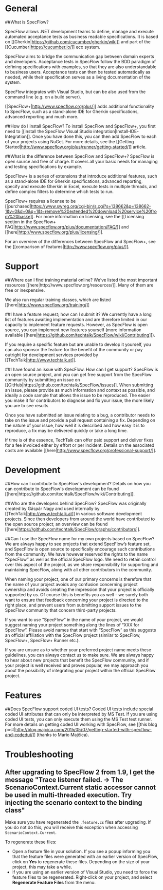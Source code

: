<h1 id="General">General</h1>
##What is SpecFlow?

SpecFlow allows .NET development teams to define, manage and execute automated acceptance tests as business readable specifications. It is based on [[Gherkin|https://github.com/cucumber/gherkin/wiki]] and part of the [[Cucumber|https://cucumber.io/]] eco system.  
 
SpecFlow aims to bridge the communication gap between domain experts and developers. Acceptance tests in SpecFlow follow the BDD paradigm of defining specifications with examples, so that they are also understandable to business users. Acceptance tests can then be tested automatically as needed, while their specification serves as a living documentation of the system. 

SpecFlow integrates with Visual Studio, but can be also used from the command line (e.g. on a build server). 

[[SpecFlow+|http://www.specflow.org/plus/]] adds additional functionality to SpecFlow, such as a stand-alone IDE for Gherkin specifications, advanced reporting and much more.

##How do I install SpecFlow?
To install SpecFlow and SpecFlow+, you first need to [[install the SpecFlow Visual Studio integration|Install-IDE-Integration]]. Once you have done this, you can then add SpecFlow to each of your projects using NuGet.  For more details, see the [[Getting Started|http://www.specflow.org/plus/runner/getting-started/]] article.

##What is the difference between SpecFlow and SpecFlow+?
SpecFlow is open source and free of charge. It covers all your basic needs for managing and testing specifications by example. 

SpecFlow+ is a series of extensions that introduce additional features, such as a stand-alone IDE for Gherkin specifications, advanced reporting, specify and execute Gherkin in Excel, execute tests in multiple threads, and define complex filters to determine which tests to run.  

SpecFlow+ requires a license to be [[purchased|https://www.swreg.org/cgi-bin/s.cgi?s=138662&p=138662-1&v=0&d=0&q=1&t=remove%20extended%20download%20service%20from%20baske]]. For more information on licensing, see the [[Licensing section in the SpecFlow+ FAQ|http://www.specflow.org/plus/documentation/FAQ/]] and [[here|http://www.specflow.org/plus/licensing/]].

For an overview of the differences between SpecFlow and SpecFlow+, see the [[comparison of features|http://www.specflow.org/plus/]].

<h1 id="Support">Support</h1>
##Where can I find training material online?
We’ve listed the most important resources [[here|http://www.specflow.org/resources/]]. Many of them are free or inexpensive.

We also run regular training classes, which are listed [[here|http://www.specflow.org/training/]]

##I have a feature request; how can I submit it?
We currently have a long list of features awaiting implementation and are therefore limited in our capacity to implement feature requests. However, as SpecFlow is open source, you can implement new features yourself (more information available [[here|https://github.com/techtalk/SpecFlow/wiki/Contributing]]).

If you require a specific feature but are unable to develop it yourself, you can also sponsor the feature for the benefit of the community or pay outright for development services provided by [[TechTalk|http://www.techtalk.at]].

##I have found an issue with SpecFlow. How can I get support? 
SpecFlow is an open source project, and you can get free support from the SpecFlow community by submitting an issue on [[GitHub|https://github.com/techtalk/SpecFlow/issues]]. When submitting an issue, please provide as much information and context as possible, and ideally a code sample that allows the issue to be reproduced. The easier you make it for contributors to diagnose and fix your issue, the more likely you are to see results. 

Once you have submitted an issue relating to a bug, a contributor needs to take on the issue and provide a pull request containing a fix. Depending on the nature of your issue, how well it is described and how easy it is to reproduce, a fix may be delivered quickly or take a long time. 

If time is of the essence, TechTalk can offer paid support and deliver fixes for a fee invoiced either by effort or per incident. Details on the associated costs are available [[here|http://www.specflow.org/professional-support/]].

<h1 id="Support">Development</h1>
##How can I contribute to SpecFlow's development?
Details on how you can contribute to SpecFlow's development can be found [[here|https://github.com/techtalk/SpecFlow/wiki/Contributing]].

##Who are the developers behind SpecFlow?
SpecFlow was originally created by Gáspár Nagy and used internally by [[TechTalk|http://www.techtalk.at]] in various software development projects. Since then developers from around the world have contributed to the open source project; an overview can be found [[here|https://github.com/techtalk/SpecFlow/graphs/contributors]].

##Can I use the SpecFlow name for my own projects based on SpecFlow? 
We are always happy to see projects that extend SpecFlow’s feature set, and SpecFlow is open source to specifically encourage such contributions from the community. We have however reserved the rights to the name “SpecFlow” as well as the official SpecFlow logo. We need to retain control over this aspect of the project, as we share responsibility for supporting and maintaining SpecFlow, along with all other contributors in the community. 

When naming your project, one of our primary concerns is therefore that the name of your project avoids any confusion concerning project ownership and avoids creating the impression that your project is officially supported by us. Of course this is benefits you as well - we surely both want to ensure that feedback concerning your project is directed to the right place, and prevent users from submitting support issues to the SpecFlow community that concern third-party projects.

If you want to use “SpecFlow” in the name of your project, we would suggest naming your project something along the lines of “XXX for SpecFlow”. Please avoid names that start with “SpecFlow” as this suggests an official affiliation with the SpecFlow project (similar to SpecFlow, SpecFlow+, SpecFlow+ Runner etc.). 

If you are unsure as to whether your preferred project name meets these guidelines, you can always contact us to make sure. We are always happy to hear about new projects that benefit the SpecFlow community, and if your project is well received and proves popular, we may approach you about the possibility of integrating your project within the official SpecFlow project.

<h1 id="Features">Features</h1>

##Does SpecFlow support coded UI tests?
Coded UI tests include special coded UI attributes that can only be interpreted by MS Test. If you are using coded UI tests, you can only execute them using the MS Test test runner. For more details on getting coded UI working with SpecFlow, see [[this blog post|http://blog.majcica.com/2015/05/07/getting-started-with-specflow-and-codedui/]] (thanks to Mario Majčica).

<h1 id="Troubleshooting">Troubleshooting</h1>

## After upgrading to SpecFlow 2 from 1.9, I get the message "Trace listener failed. -> The ScenarioContext.Current static accessor cannot be used in multi-threaded execution. Try injecting the scenario context to the binding class"

Make sure you have regenerated the `.feature.cs` files after upgrading. If you do not do this, you will receive this exception when accessing `ScenarioContext.Current`.

To regenerate these files:  
* Open a feature file in your solution. If you see a popup informing you that the feature files were generated with an earlier version of SpecFlow, click on **Yes** to regenerate these files. Depending on the size of your project, this may take a while.
* If you are using an earlier version of Visual Studio, you need to force the feature files to be regenerated. Right-click on your project, and select **Regenerate Feature Files** from the menu.
